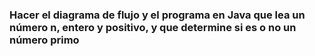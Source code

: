 ### Hacer el diagrama de flujo y el programa en Java que lea un número n, entero y positivo, y que determine si es o no un número primo